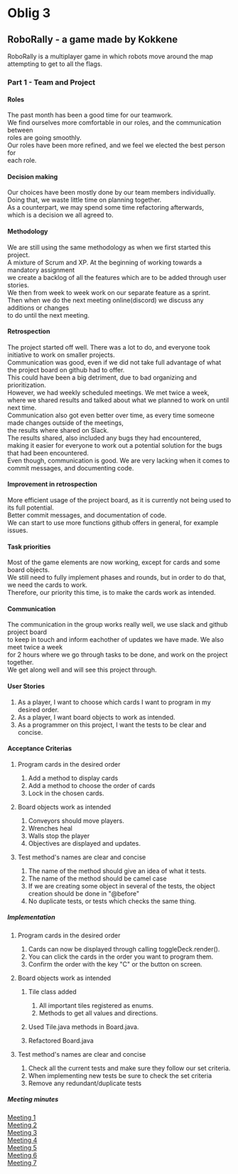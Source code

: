 # Oblig 3

## RoboRally - a game made by Kokkene
RoboRally is a multiplayer game in which robots move around the map attempting to get to all the flags. 

### Part 1 - Team and Project

#### Roles
The past month has been a good time for our teamwork.\
We find ourselves more comfortable in our roles, and the communication between\
roles are going smoothly.\
Our roles have been more refined, and we feel we elected the best person for\
each role.

#### Decision making 
Our choices have been mostly done by our team members individually.\
Doing that, we waste little time on planning together.\
As a counterpart, we may spend some time refactoring afterwards,\
which is a decision we all agreed to.

#### Methodology
We are still using the same methodology as when we first started this project.\
A mixture of Scrum and XP. At the beginning of working towards a mandatory assignment\
we create a backlog of all the features which are to be added through user stories.\
We then from week to week work on our separate feature as a sprint.\
Then when we do the next meeting online(discord) we discuss any additions or changes\
to do until the next meeting.

#### Retrospection
The project started off well. There was a lot to do, and everyone took initiative to work on smaller projects.\
Communication was good, even if we did not take full advantage of what the project board on github had to offer.\
This could have been a big detriment, due to bad organizing and prioritization.\
However, we had weekly scheduled meetings. We met twice a week,\
where we shared results and talked about what we planned to work on until next time.\
Communication also got even better over time, as every time someone made changes outside of the meetings,\
the results where shared on Slack.\
The results shared, also included any bugs they had encountered,\
making it easier for everyone to work out a potential solution for the bugs that had been encountered.\
Even though, communication is good. We are very lacking when it comes to commit messages, and documenting code.

#### Improvement in retrospection
More efficient usage of the project board, as it is currently not being used to its full potential.\
Better commit messages, and documentation of code.\
We can start to use more functions github offers in general, for example issues.

#### Task priorities
Most of the game elements are now working, except for cards and some board objects.\
We still need to fully implement phases and rounds, but in order to do that, we need the cards to work.\
Therefore, our priority this time, is to make the cards work as intended.

#### Communication
The communication in the group works really well, we use slack and github project board\
to keep in touch and inform eachother of updates we have made. We also meet twice a week\
for 2 hours where we go through tasks to be done, and work on the project together.\
We get along well and will see this project through.

#### User Stories

1.  As a player, I want to choose which cards I want to program in my desired order.
2.  As a player, I want board objects to work as intended.
3.  As a programmer on this project, I want the tests to be clear and concise.

#### Acceptance Criterias

1.  Program cards in the desired order
    1.  Add a method to display cards
    2.  Add a method to choose the order of cards
    3.  Lock in the chosen cards.    
    
2.  Board objects work as intended
    1.  Conveyors should move players.
    2.  Wrenches heal
    3.  Walls stop the player
    4.  Objectives are displayed and updates. 
        
3.  Test method's names are clear and concise
    1.  The name of the method should give an idea of what it tests.
    2.  The name of the method should be camel case
    3.  If we are creating some object in several of the tests, the object creation should be done in "@before"
    4.  No duplicate tests, or tests which checks the same thing.

##### Implementation

1.  Program cards in the desired order
    1.  Cards can now be displayed through calling toggleDeck.render().
    2.  You can click the cards in the order you want to program them.
    3.  Confirm the order with the key "C" or the button on screen.

2.  Board objects work as intended
    1.  Tile class added
        1.  All important tiles registered as enums.
        2.  Methods to get all values and directions. 
        
    2.  Used Tile.java methods in Board.java.
    
    3.  Refactored Board.java

3.  Test method's names are clear and concise
    1.  Check all the current tests and make sure they follow our set criteria.
    2.  When implementing new tests be sure to check the set criteria
    3.  Remove any redundant/duplicate tests
      
##### Meeting minutes
[Meeting 1](https://github.com/inf112-v20/Kokkene/blob/master/Deliverables/MinutesOblig3/Tuesday030320.md)  
[Meeting 2](https://github.com/inf112-v20/Kokkene/blob/master/Deliverables/MinutesOblig3/Tuesday100320.md)  
[Meeting 3](https://github.com/inf112-v20/Kokkene/blob/master/Deliverables/MinutesOblig3/Thursday120320.md)  
[Meeting 4](https://github.com/inf112-v20/Kokkene/blob/master/Deliverables/MinutesOblig3/Tuesday170320.md)  
[Meeting 5](https://github.com/inf112-v20/Kokkene/blob/master/Deliverables/MinutesOblig3/Thursday190320.md)  
[Meeting 6](https://github.com/inf112-v20/Kokkene/blob/master/Deliverables/MinutesOblig3/Tuesday240320.md)  
[Meeting 7](https://github.com/inf112-v20/Kokkene/blob/master/Deliverables/MinutesOblig3/Tuesday260320.md)
